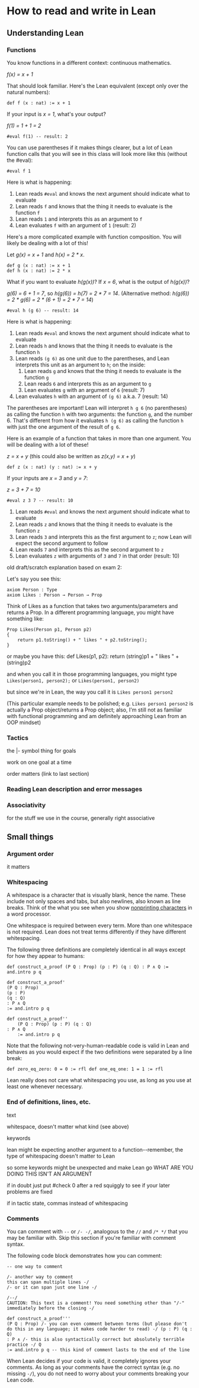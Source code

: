 # How to read and write in Lean #

## Understanding Lean ##

### Functions ###

You know functions in a different context: continuous mathematics.

_f(x) = x + 1_

That should look familiar. Here's the Lean equivalent (except only over the natural numbers):

	def f (x : nat) := x + 1

If your input is _x = 1_, what's your output?

_f(1) = 1 + 1 = 2_

	#eval f(1) -- result: 2

You can use parentheses if it makes things clearer, but a lot of Lean function calls that you will see in this class will look more like this (without the #eval):

	#eval f 1

Here is what is happening:

1. Lean reads `#eval` and knows the next argument should indicate what to evaluate
2. Lean reads `f` and knows that the thing it needs to evaluate is the function `f`
3. Lean reads `1` and interprets this as an argument to `f`
4. Lean evaluates `f` with an argument of `1` (result: 2)

Here's a more complicated example with function composition. You will likely be dealing with a lot of this!

Let _g(x) = x + 1_ and _h(x) = 2 * x_.

	def g (x : nat) := x + 1
	def h (x : nat) := 2 * x

What if you want to evaluate _h(g(x))_? If _x = 6_, what is the output of _h(g(x))_?

_g(6) = 6 + 1 = 7_, so _h(g(6)) = h(7) = 2 * 7 = 14_. (Alternative method: _h(g(6)) = 2 * g(6) = 2 * (6 + 1) = 2 * 7 = 14_)

	#eval h (g 6) -- result: 14

Here is what is happening:

1. Lean reads `#eval` and knows the next argument should indicate what to evaluate
2. Lean reads `h` and knows that the thing it needs to evaluate is the function `h`
3. Lean reads `(g 6)` as one unit due to the parentheses, and Lean interprets this unit as an argument to `h`; on the inside:
	1. Lean reads `g` and knows that the thing it needs to evaluate is the function `g`
	2. Lean reads `6` and interprets this as an argument to `g`
	3. Lean evaluates `g` with an argument of `6` (result: 7)
4. Lean evaluates `h` with an argument of `(g 6)` a.k.a. 7 (result: 14)

The parentheses are important! Lean will interpret `h g 6` (no parentheses) as calling the function `h` with two arguments: the function `g`, and the number 6. That's different from how it evaluates `h (g 6)` as calling the function `h` with just the one argument of the result of `g 6`.

Here is an example of a function that takes in more than one argument. You will be dealing with a lot of these!

_z = x + y_ (this could also be written as _z(x,y) = x + y_)

	def z (x : nat) (y : nat) := x + y

If your inputs are _x = 3_ and _y = 7_:

_z = 3 + 7 = 10_

	#eval z 3 7 -- result: 10

1. Lean reads `#eval` and knows the next argument should indicate what to evaluate
2. Lean reads `z` and knows that the thing it needs to evaluate is the function `z`
3. Lean reads `3` and interprets this as the first argument to `z`; now Lean will expect the second argument to follow
4. Lean reads `7` and interprets this as the second argument to `z`
5. Lean evaluates `z` with arguments of `3` and `7` in that order (result: 10)


old draft/scratch explanation based on exam 2:

Let's say you see this:

	axiom Person : Type
	axiom Likes : Person → Person → Prop

Think of Likes as a function that takes two arguments/parameters and returns a Prop. In a different programming language, you might have something like:

	Prop Likes(Person p1, Person p2)
	{
		return p1.toString() + " likes " + p2.toString();
	}

or maybe you have this:
	def Likes(p1, p2):
		return (string)p1 + " likes " + (string)p2

and when you call it in those programming languages, you might type `Likes(person1, person2);` or `Likes(person1, person2)`

but since we're in Lean, the way you call it is `Likes person1 person2`

(This particular example needs to be polished; e.g. `Likes person1 person2` is actually a Prop object/returns a Prop object; also, I'm still not as familiar with functional programming and am definitely approaching Lean from an OOP mindset)

### Tactics ###

the |- symbol thing for goals

work on one goal at a time

order matters (link to last section)


### Reading Lean description and error messages ###


### Associativity ###

for the stuff we use in the course, generally right associative


## Small things ##

### Argument order ###

it matters


### Whitespacing ###

A whitespace is a character that is visually blank, hence the name. These include not only spaces and tabs, but also newlines, also known as line breaks. Think of the what you see when you show [nonprinting characters](https://en.wikipedia.org/wiki/Non-printing_character_in_word_processors) in a word processor.

One whitespace is required between every term. More than one whitespace is not required. Lean does not treat terms differently if they have different whitespacing.

The following three definitions are completely identical in all ways except for how they appear to humans:

	def construct_a_proof (P Q : Prop) (p : P) (q : Q) : P ∧ Q := and.intro p q

	def construct_a_proof'
	(P Q : Prop)
	(p : P)
	(q : Q)
	: P ∧ Q
	:= and.intro p q
	
	def construct_a_proof''
		(P Q : Prop) (p : P) (q : Q)
	: P ∧ Q
		:= and.intro p q

Note that the following not-very-human-readable code is valid in Lean and behaves as you would expect if the two definitions were separated by a line break:

	def zero_eq_zero: 0 = 0 := rfl def one_eq_one: 1 = 1 := rfl

Lean really does not care what whitespacing you use, as long as you use at least one whenever necessary.


### End of definitions, lines, etc. ###

text

whitespace, doesn't matter what kind (see above)

keywords

lean might be expecting another argument to a function--remember, the type of whitespacing doesn't matter to Lean

so some keywords might be unexpected and make Lean go WHAT ARE YOU DOING THIS ISN'T AN ARGUMENT

if in doubt just put #check 0 after a red squiggly to see if your later problems are fixed

if in tactic state, commas instead of whitespacing


### Comments ###

You can comment with `--` or `/- -/`, analogous to the `//` and `/* */` that you may be familiar with. Skip this section if you're familiar with comment syntax.

The following code block demonstrates how you can comment:

	-- one way to comment

	/- another way to comment
	this can span multiple lines -/
	/- or it can span just one line -/
	
	/--/
	CAUTION: This text is a comment! You need something other than "/-" immediately before the closing -/

	def construct_a_proof'''
	(P Q : Prop) /- you can even comment between terms (but please don't do this in any language; it makes code harder to read) -/ (p : P) (q : Q)
	: P ∧ /- this is also syntactically correct but absolutely terrible practice -/ Q
	:= and.intro p q -- this kind of comment lasts to the end of the line

When Lean decides if your code is valid, it completely ignores your comments. As long as your comments have the correct syntax (e.g. no missing `-/`), you do not need to worry about your comments breaking your Lean code.